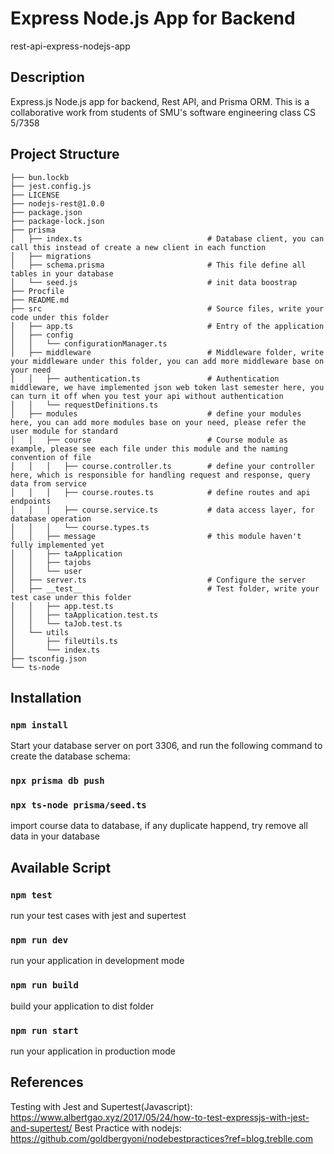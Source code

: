 # Express Node.js App for Backend
rest-api-express-nodejs-app


## Description
Express.js Node.js app for backend, Rest API, and Prisma ORM.
This is a collaborative work from students of SMU's software engineering class CS 5/7358


## Project Structure
```
├── bun.lockb
├── jest.config.js
├── LICENSE
├── nodejs-rest@1.0.0
├── package.json
├── package-lock.json
├── prisma
│   ├── index.ts                            # Database client, you can call this instead of create a new client in each function
│   ├── migrations
│   ├── schema.prisma                       # This file define all tables in your database
│   └── seed.js                             # init data boostrap
├── Procfile
├── README.md
├── src                                     # Source files, write your code under this folder
│   ├── app.ts                              # Entry of the application
│   ├── config
│   │   └── configurationManager.ts
│   ├── middleware                          # Middleware folder, write your middleware under this folder, you can add more middleware base on your need
│   │   ├── authentication.ts               # Authentication middleware, we have implemented json web token last semester here, you can turn it off when you test your api without authentication
│   │   └── requestDefinitions.ts
│   ├── modules                             # define your modules here, you can add more modules base on your need, please refer the user module for standard
│   │   ├── course                          # Course module as example, please see each file under this module and the naming convention of file
│   │   │   ├── course.controller.ts        # define your controller here, which is responsible for handling request and response, query data from service
│   │   │   ├── course.routes.ts            # define routes and api endpoints
│   │   │   ├── course.service.ts           # data access layer, for database operation
│   │   │   └── course.types.ts
│   │   ├── message                         # this module haven't fully implemented yet
│   │   ├── taApplication
│   │   ├── tajobs
│   │   └── user                            
│   ├── server.ts                           # Configure the server
│   ├── __test__                            # Test folder, write your test case under this folder
│   │   ├── app.test.ts
│   │   ├── taApplication.test.ts
│   │   └── taJob.test.ts
│   └── utils
│       ├── fileUtils.ts
│       └── index.ts
├── tsconfig.json
└── ts-node
```

## Installation

### `npm install`
Start your database server on port 3306, and run the following command to create the database schema:
### `npx prisma db push`

### `npx ts-node prisma/seed.ts`
import course data to database, if any duplicate happend, try remove all data in your database

## Available Script
### `npm test`
run your test cases with jest and supertest


### `npm run dev`
run your application in development mode

### `npm run build`
build your application to dist folder

### `npm run start`
run your application in production mode
## References
Testing with Jest and Supertest(Javascript): https://www.albertgao.xyz/2017/05/24/how-to-test-expressjs-with-jest-and-supertest/
Best Practice with nodejs: https://github.com/goldbergyoni/nodebestpractices?ref=blog.treblle.com
